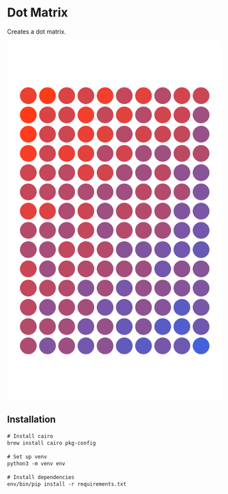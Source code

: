 # Dot Matrix

Creates a dot matrix.

![Dot Matrix Example](https://github.com/alvinlao/dot-matrix/blob/master/example.png)

## Installation
```
# Install cairo
brew install cairo pkg-config

# Set up venv
python3 -m venv env

# Install dependencies
env/bin/pip install -r requirements.txt
```
